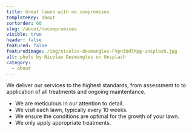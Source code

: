 ```yaml
---
title: Great lawns with no compromises
templateKey: about
sortorder: 60
slug: /about/nocompromises
visible: true
header: false
featured: false
featuredimage: /img/nicolas-desmangles-FVpn3UdlMpg-unsplash.jpg
alt: photo by Nicolas Desmangles on Unsplash
category:
  - about
---
```


We deliver our services to the highest standards, from assessment to to
application of all treatments and ongoing maintentance.

- We are meticulous in our attention to detail.
- We visit each lawn, typically every 10 weeks.
- We ensure the conditions are optimal for the growth of your lawn.
- We only apply appropriate treatments.
